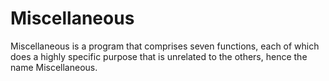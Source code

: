 # Miscellaneous
Miscellaneous is a program that comprises seven functions, each of which does a highly specific purpose that is unrelated to the others, hence the name Miscellaneous.
